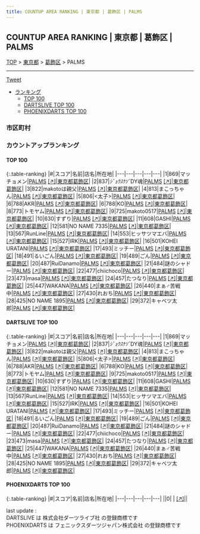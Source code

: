 ```yaml
---
title: COUNTUP AREA RANKING | 東京都 | 葛飾区 | PALMS
---
```

## COUNTUP AREA RANKING | 東京都 | 葛飾区 | PALMS

[TOP](/darts/rank/) > [東京都](/darts/rank/東京都/) > [葛飾区](/darts/rank/東京都/葛飾区/) > PALMS

___

<a href="https://twitter.com/share?ref_src=twsrc%5Etfw" data-text="COUNTUP AREA RANKING | 東京都葛飾区PALMS" class="twitter-share-button" data-hashtags="DARTSLIVE,PHOENIXDARTS,darts,ダーツ" data-show-count="false">Tweet</a>

* [ランキング](#カウントアップランキング)
    * [TOP 100](#top-100)
    * [DARTSLIVE TOP 100](#dartslive-top-100)
    * [PHOENIXDARTS TOP 100](#phoenixdarts-top-100)

### 市区町村

<ul>

</ul>

### カウントアップランキング

#### TOP 100



{:.table-ranking}
|#|スコア|名前|店名|所在地|
|---|---|---|---|---|
|1|869|<span class="rank-name-dl">マッチョメン</span>|<a href="/darts/rank/shops/b3e73da2a9c6f7bf58d385ea46352d8f.html">PALMS</a> <a href="https://search.dartslive.com/jp/shop/b3e73da2a9c6f7bf58d385ea46352d8f">[↗]</a>|<a href="/darts/rank/東京都/葛飾区">東京都葛飾区</a>|
|2|837|<span class="rank-name-dl">*ｼﾞｮｳｽｹｿﾞ*DY魂</span>|<a href="/darts/rank/shops/b3e73da2a9c6f7bf58d385ea46352d8f.html">PALMS</a> <a href="https://search.dartslive.com/jp/shop/b3e73da2a9c6f7bf58d385ea46352d8f">[↗]</a>|<a href="/darts/rank/東京都/葛飾区">東京都葛飾区</a>|
|3|822|<span class="rank-name-dl">makotoは親父</span>|<a href="/darts/rank/shops/b3e73da2a9c6f7bf58d385ea46352d8f.html">PALMS</a> <a href="https://search.dartslive.com/jp/shop/b3e73da2a9c6f7bf58d385ea46352d8f">[↗]</a>|<a href="/darts/rank/東京都/葛飾区">東京都葛飾区</a>|
|4|813|<span class="rank-name-dl">まこっちゃん</span>|<a href="/darts/rank/shops/b3e73da2a9c6f7bf58d385ea46352d8f.html">PALMS</a> <a href="https://search.dartslive.com/jp/shop/b3e73da2a9c6f7bf58d385ea46352d8f">[↗]</a>|<a href="/darts/rank/東京都/葛飾区">東京都葛飾区</a>|
|5|806|<span class="rank-name-dl">&lt;太子&gt;</span>|<a href="/darts/rank/shops/b3e73da2a9c6f7bf58d385ea46352d8f.html">PALMS</a> <a href="https://search.dartslive.com/jp/shop/b3e73da2a9c6f7bf58d385ea46352d8f">[↗]</a>|<a href="/darts/rank/東京都/葛飾区">東京都葛飾区</a>|
|6|788|<span class="rank-name-dl">AKR</span>|<a href="/darts/rank/shops/b3e73da2a9c6f7bf58d385ea46352d8f.html">PALMS</a> <a href="https://search.dartslive.com/jp/shop/b3e73da2a9c6f7bf58d385ea46352d8f">[↗]</a>|<a href="/darts/rank/東京都/葛飾区">東京都葛飾区</a>|
|6|788|<span class="rank-name-dl">KO</span>|<a href="/darts/rank/shops/b3e73da2a9c6f7bf58d385ea46352d8f.html">PALMS</a> <a href="https://search.dartslive.com/jp/shop/b3e73da2a9c6f7bf58d385ea46352d8f">[↗]</a>|<a href="/darts/rank/東京都/葛飾区">東京都葛飾区</a>|
|8|773|<span class="rank-name-dl">トモヤム</span>|<a href="/darts/rank/shops/b3e73da2a9c6f7bf58d385ea46352d8f.html">PALMS</a> <a href="https://search.dartslive.com/jp/shop/b3e73da2a9c6f7bf58d385ea46352d8f">[↗]</a>|<a href="/darts/rank/東京都/葛飾区">東京都葛飾区</a>|
|9|725|<span class="rank-name-dl">makoto0517</span>|<a href="/darts/rank/shops/b3e73da2a9c6f7bf58d385ea46352d8f.html">PALMS</a> <a href="https://search.dartslive.com/jp/shop/b3e73da2a9c6f7bf58d385ea46352d8f">[↗]</a>|<a href="/darts/rank/東京都/葛飾区">東京都葛飾区</a>|
|10|630|<span class="rank-name-dl">すずり</span>|<a href="/darts/rank/shops/b3e73da2a9c6f7bf58d385ea46352d8f.html">PALMS</a> <a href="https://search.dartslive.com/jp/shop/b3e73da2a9c6f7bf58d385ea46352d8f">[↗]</a>|<a href="/darts/rank/東京都/葛飾区">東京都葛飾区</a>|
|11|608|<span class="rank-name-dl">GASHI</span>|<a href="/darts/rank/shops/b3e73da2a9c6f7bf58d385ea46352d8f.html">PALMS</a> <a href="https://search.dartslive.com/jp/shop/b3e73da2a9c6f7bf58d385ea46352d8f">[↗]</a>|<a href="/darts/rank/東京都/葛飾区">東京都葛飾区</a>|
|12|581|<span class="rank-name-dl">NO NAME 7335</span>|<a href="/darts/rank/shops/b3e73da2a9c6f7bf58d385ea46352d8f.html">PALMS</a> <a href="https://search.dartslive.com/jp/shop/b3e73da2a9c6f7bf58d385ea46352d8f">[↗]</a>|<a href="/darts/rank/東京都/葛飾区">東京都葛飾区</a>|
|13|567|<span class="rank-name-dl">RunLine</span>|<a href="/darts/rank/shops/b3e73da2a9c6f7bf58d385ea46352d8f.html">PALMS</a> <a href="https://search.dartslive.com/jp/shop/b3e73da2a9c6f7bf58d385ea46352d8f">[↗]</a>|<a href="/darts/rank/東京都/葛飾区">東京都葛飾区</a>|
|14|553|<span class="rank-name-dl">ヒッサツマエバ</span>|<a href="/darts/rank/shops/b3e73da2a9c6f7bf58d385ea46352d8f.html">PALMS</a> <a href="https://search.dartslive.com/jp/shop/b3e73da2a9c6f7bf58d385ea46352d8f">[↗]</a>|<a href="/darts/rank/東京都/葛飾区">東京都葛飾区</a>|
|15|527|<span class="rank-name-dl">IRK</span>|<a href="/darts/rank/shops/b3e73da2a9c6f7bf58d385ea46352d8f.html">PALMS</a> <a href="https://search.dartslive.com/jp/shop/b3e73da2a9c6f7bf58d385ea46352d8f">[↗]</a>|<a href="/darts/rank/東京都/葛飾区">東京都葛飾区</a>|
|16|501|<span class="rank-name-dl">KOHEI URATANI</span>|<a href="/darts/rank/shops/b3e73da2a9c6f7bf58d385ea46352d8f.html">PALMS</a> <a href="https://search.dartslive.com/jp/shop/b3e73da2a9c6f7bf58d385ea46352d8f">[↗]</a>|<a href="/darts/rank/東京都/葛飾区">東京都葛飾区</a>|
|17|493|<span class="rank-name-dl">ミッチー</span>|<a href="/darts/rank/shops/b3e73da2a9c6f7bf58d385ea46352d8f.html">PALMS</a> <a href="https://search.dartslive.com/jp/shop/b3e73da2a9c6f7bf58d385ea46352d8f">[↗]</a>|<a href="/darts/rank/東京都/葛飾区">東京都葛飾区</a>|
|18|491|<span class="rank-name-dl">るいごん</span>|<a href="/darts/rank/shops/b3e73da2a9c6f7bf58d385ea46352d8f.html">PALMS</a> <a href="https://search.dartslive.com/jp/shop/b3e73da2a9c6f7bf58d385ea46352d8f">[↗]</a>|<a href="/darts/rank/東京都/葛飾区">東京都葛飾区</a>|
|19|489|<span class="rank-name-dl">ごん</span>|<a href="/darts/rank/shops/b3e73da2a9c6f7bf58d385ea46352d8f.html">PALMS</a> <a href="https://search.dartslive.com/jp/shop/b3e73da2a9c6f7bf58d385ea46352d8f">[↗]</a>|<a href="/darts/rank/東京都/葛飾区">東京都葛飾区</a>|
|20|487|<span class="rank-name-dl">RuiDanamo</span>|<a href="/darts/rank/shops/b3e73da2a9c6f7bf58d385ea46352d8f.html">PALMS</a> <a href="https://search.dartslive.com/jp/shop/b3e73da2a9c6f7bf58d385ea46352d8f">[↗]</a>|<a href="/darts/rank/東京都/葛飾区">東京都葛飾区</a>|
|21|484|<span class="rank-name-dl">謎のシャドー</span>|<a href="/darts/rank/shops/b3e73da2a9c6f7bf58d385ea46352d8f.html">PALMS</a> <a href="https://search.dartslive.com/jp/shop/b3e73da2a9c6f7bf58d385ea46352d8f">[↗]</a>|<a href="/darts/rank/東京都/葛飾区">東京都葛飾区</a>|
|22|477|<span class="rank-name-dl">chiichoco</span>|<a href="/darts/rank/shops/b3e73da2a9c6f7bf58d385ea46352d8f.html">PALMS</a> <a href="https://search.dartslive.com/jp/shop/b3e73da2a9c6f7bf58d385ea46352d8f">[↗]</a>|<a href="/darts/rank/東京都/葛飾区">東京都葛飾区</a>|
|23|473|<span class="rank-name-dl">masa</span>|<a href="/darts/rank/shops/b3e73da2a9c6f7bf58d385ea46352d8f.html">PALMS</a> <a href="https://search.dartslive.com/jp/shop/b3e73da2a9c6f7bf58d385ea46352d8f">[↗]</a>|<a href="/darts/rank/東京都/葛飾区">東京都葛飾区</a>|
|24|457|<span class="rank-name-dl">たつなり</span>|<a href="/darts/rank/shops/b3e73da2a9c6f7bf58d385ea46352d8f.html">PALMS</a> <a href="https://search.dartslive.com/jp/shop/b3e73da2a9c6f7bf58d385ea46352d8f">[↗]</a>|<a href="/darts/rank/東京都/葛飾区">東京都葛飾区</a>|
|25|447|<span class="rank-name-dl">WAKANA</span>|<a href="/darts/rank/shops/b3e73da2a9c6f7bf58d385ea46352d8f.html">PALMS</a> <a href="https://search.dartslive.com/jp/shop/b3e73da2a9c6f7bf58d385ea46352d8f">[↗]</a>|<a href="/darts/rank/東京都/葛飾区">東京都葛飾区</a>|
|26|440|<span class="rank-name-dl">まぁ♂苦戦中</span>|<a href="/darts/rank/shops/b3e73da2a9c6f7bf58d385ea46352d8f.html">PALMS</a> <a href="https://search.dartslive.com/jp/shop/b3e73da2a9c6f7bf58d385ea46352d8f">[↗]</a>|<a href="/darts/rank/東京都/葛飾区">東京都葛飾区</a>|
|27|430|<span class="rank-name-dl">れおち</span>|<a href="/darts/rank/shops/b3e73da2a9c6f7bf58d385ea46352d8f.html">PALMS</a> <a href="https://search.dartslive.com/jp/shop/b3e73da2a9c6f7bf58d385ea46352d8f">[↗]</a>|<a href="/darts/rank/東京都/葛飾区">東京都葛飾区</a>|
|28|425|<span class="rank-name-dl">NO NAME 1895</span>|<a href="/darts/rank/shops/b3e73da2a9c6f7bf58d385ea46352d8f.html">PALMS</a> <a href="https://search.dartslive.com/jp/shop/b3e73da2a9c6f7bf58d385ea46352d8f">[↗]</a>|<a href="/darts/rank/東京都/葛飾区">東京都葛飾区</a>|
|29|372|<span class="rank-name-dl">キャベツ太郎</span>|<a href="/darts/rank/shops/b3e73da2a9c6f7bf58d385ea46352d8f.html">PALMS</a> <a href="https://search.dartslive.com/jp/shop/b3e73da2a9c6f7bf58d385ea46352d8f">[↗]</a>|<a href="/darts/rank/東京都/葛飾区">東京都葛飾区</a>|


#### DARTSLIVE TOP 100



{:.table-ranking}
|#|スコア|名前|店名|所在地|
|---|---|---|---|---|
|1|869|<span class="rank-name-dl">マッチョメン</span>|<a href="/darts/rank/shops/b3e73da2a9c6f7bf58d385ea46352d8f.html">PALMS</a> <a href="https://search.dartslive.com/jp/shop/b3e73da2a9c6f7bf58d385ea46352d8f">[↗]</a>|<a href="/darts/rank/東京都/葛飾区">東京都葛飾区</a>|
|2|837|<span class="rank-name-dl">*ｼﾞｮｳｽｹｿﾞ*DY魂</span>|<a href="/darts/rank/shops/b3e73da2a9c6f7bf58d385ea46352d8f.html">PALMS</a> <a href="https://search.dartslive.com/jp/shop/b3e73da2a9c6f7bf58d385ea46352d8f">[↗]</a>|<a href="/darts/rank/東京都/葛飾区">東京都葛飾区</a>|
|3|822|<span class="rank-name-dl">makotoは親父</span>|<a href="/darts/rank/shops/b3e73da2a9c6f7bf58d385ea46352d8f.html">PALMS</a> <a href="https://search.dartslive.com/jp/shop/b3e73da2a9c6f7bf58d385ea46352d8f">[↗]</a>|<a href="/darts/rank/東京都/葛飾区">東京都葛飾区</a>|
|4|813|<span class="rank-name-dl">まこっちゃん</span>|<a href="/darts/rank/shops/b3e73da2a9c6f7bf58d385ea46352d8f.html">PALMS</a> <a href="https://search.dartslive.com/jp/shop/b3e73da2a9c6f7bf58d385ea46352d8f">[↗]</a>|<a href="/darts/rank/東京都/葛飾区">東京都葛飾区</a>|
|5|806|<span class="rank-name-dl">&lt;太子&gt;</span>|<a href="/darts/rank/shops/b3e73da2a9c6f7bf58d385ea46352d8f.html">PALMS</a> <a href="https://search.dartslive.com/jp/shop/b3e73da2a9c6f7bf58d385ea46352d8f">[↗]</a>|<a href="/darts/rank/東京都/葛飾区">東京都葛飾区</a>|
|6|788|<span class="rank-name-dl">AKR</span>|<a href="/darts/rank/shops/b3e73da2a9c6f7bf58d385ea46352d8f.html">PALMS</a> <a href="https://search.dartslive.com/jp/shop/b3e73da2a9c6f7bf58d385ea46352d8f">[↗]</a>|<a href="/darts/rank/東京都/葛飾区">東京都葛飾区</a>|
|6|788|<span class="rank-name-dl">KO</span>|<a href="/darts/rank/shops/b3e73da2a9c6f7bf58d385ea46352d8f.html">PALMS</a> <a href="https://search.dartslive.com/jp/shop/b3e73da2a9c6f7bf58d385ea46352d8f">[↗]</a>|<a href="/darts/rank/東京都/葛飾区">東京都葛飾区</a>|
|8|773|<span class="rank-name-dl">トモヤム</span>|<a href="/darts/rank/shops/b3e73da2a9c6f7bf58d385ea46352d8f.html">PALMS</a> <a href="https://search.dartslive.com/jp/shop/b3e73da2a9c6f7bf58d385ea46352d8f">[↗]</a>|<a href="/darts/rank/東京都/葛飾区">東京都葛飾区</a>|
|9|725|<span class="rank-name-dl">makoto0517</span>|<a href="/darts/rank/shops/b3e73da2a9c6f7bf58d385ea46352d8f.html">PALMS</a> <a href="https://search.dartslive.com/jp/shop/b3e73da2a9c6f7bf58d385ea46352d8f">[↗]</a>|<a href="/darts/rank/東京都/葛飾区">東京都葛飾区</a>|
|10|630|<span class="rank-name-dl">すずり</span>|<a href="/darts/rank/shops/b3e73da2a9c6f7bf58d385ea46352d8f.html">PALMS</a> <a href="https://search.dartslive.com/jp/shop/b3e73da2a9c6f7bf58d385ea46352d8f">[↗]</a>|<a href="/darts/rank/東京都/葛飾区">東京都葛飾区</a>|
|11|608|<span class="rank-name-dl">GASHI</span>|<a href="/darts/rank/shops/b3e73da2a9c6f7bf58d385ea46352d8f.html">PALMS</a> <a href="https://search.dartslive.com/jp/shop/b3e73da2a9c6f7bf58d385ea46352d8f">[↗]</a>|<a href="/darts/rank/東京都/葛飾区">東京都葛飾区</a>|
|12|581|<span class="rank-name-dl">NO NAME 7335</span>|<a href="/darts/rank/shops/b3e73da2a9c6f7bf58d385ea46352d8f.html">PALMS</a> <a href="https://search.dartslive.com/jp/shop/b3e73da2a9c6f7bf58d385ea46352d8f">[↗]</a>|<a href="/darts/rank/東京都/葛飾区">東京都葛飾区</a>|
|13|567|<span class="rank-name-dl">RunLine</span>|<a href="/darts/rank/shops/b3e73da2a9c6f7bf58d385ea46352d8f.html">PALMS</a> <a href="https://search.dartslive.com/jp/shop/b3e73da2a9c6f7bf58d385ea46352d8f">[↗]</a>|<a href="/darts/rank/東京都/葛飾区">東京都葛飾区</a>|
|14|553|<span class="rank-name-dl">ヒッサツマエバ</span>|<a href="/darts/rank/shops/b3e73da2a9c6f7bf58d385ea46352d8f.html">PALMS</a> <a href="https://search.dartslive.com/jp/shop/b3e73da2a9c6f7bf58d385ea46352d8f">[↗]</a>|<a href="/darts/rank/東京都/葛飾区">東京都葛飾区</a>|
|15|527|<span class="rank-name-dl">IRK</span>|<a href="/darts/rank/shops/b3e73da2a9c6f7bf58d385ea46352d8f.html">PALMS</a> <a href="https://search.dartslive.com/jp/shop/b3e73da2a9c6f7bf58d385ea46352d8f">[↗]</a>|<a href="/darts/rank/東京都/葛飾区">東京都葛飾区</a>|
|16|501|<span class="rank-name-dl">KOHEI URATANI</span>|<a href="/darts/rank/shops/b3e73da2a9c6f7bf58d385ea46352d8f.html">PALMS</a> <a href="https://search.dartslive.com/jp/shop/b3e73da2a9c6f7bf58d385ea46352d8f">[↗]</a>|<a href="/darts/rank/東京都/葛飾区">東京都葛飾区</a>|
|17|493|<span class="rank-name-dl">ミッチー</span>|<a href="/darts/rank/shops/b3e73da2a9c6f7bf58d385ea46352d8f.html">PALMS</a> <a href="https://search.dartslive.com/jp/shop/b3e73da2a9c6f7bf58d385ea46352d8f">[↗]</a>|<a href="/darts/rank/東京都/葛飾区">東京都葛飾区</a>|
|18|491|<span class="rank-name-dl">るいごん</span>|<a href="/darts/rank/shops/b3e73da2a9c6f7bf58d385ea46352d8f.html">PALMS</a> <a href="https://search.dartslive.com/jp/shop/b3e73da2a9c6f7bf58d385ea46352d8f">[↗]</a>|<a href="/darts/rank/東京都/葛飾区">東京都葛飾区</a>|
|19|489|<span class="rank-name-dl">ごん</span>|<a href="/darts/rank/shops/b3e73da2a9c6f7bf58d385ea46352d8f.html">PALMS</a> <a href="https://search.dartslive.com/jp/shop/b3e73da2a9c6f7bf58d385ea46352d8f">[↗]</a>|<a href="/darts/rank/東京都/葛飾区">東京都葛飾区</a>|
|20|487|<span class="rank-name-dl">RuiDanamo</span>|<a href="/darts/rank/shops/b3e73da2a9c6f7bf58d385ea46352d8f.html">PALMS</a> <a href="https://search.dartslive.com/jp/shop/b3e73da2a9c6f7bf58d385ea46352d8f">[↗]</a>|<a href="/darts/rank/東京都/葛飾区">東京都葛飾区</a>|
|21|484|<span class="rank-name-dl">謎のシャドー</span>|<a href="/darts/rank/shops/b3e73da2a9c6f7bf58d385ea46352d8f.html">PALMS</a> <a href="https://search.dartslive.com/jp/shop/b3e73da2a9c6f7bf58d385ea46352d8f">[↗]</a>|<a href="/darts/rank/東京都/葛飾区">東京都葛飾区</a>|
|22|477|<span class="rank-name-dl">chiichoco</span>|<a href="/darts/rank/shops/b3e73da2a9c6f7bf58d385ea46352d8f.html">PALMS</a> <a href="https://search.dartslive.com/jp/shop/b3e73da2a9c6f7bf58d385ea46352d8f">[↗]</a>|<a href="/darts/rank/東京都/葛飾区">東京都葛飾区</a>|
|23|473|<span class="rank-name-dl">masa</span>|<a href="/darts/rank/shops/b3e73da2a9c6f7bf58d385ea46352d8f.html">PALMS</a> <a href="https://search.dartslive.com/jp/shop/b3e73da2a9c6f7bf58d385ea46352d8f">[↗]</a>|<a href="/darts/rank/東京都/葛飾区">東京都葛飾区</a>|
|24|457|<span class="rank-name-dl">たつなり</span>|<a href="/darts/rank/shops/b3e73da2a9c6f7bf58d385ea46352d8f.html">PALMS</a> <a href="https://search.dartslive.com/jp/shop/b3e73da2a9c6f7bf58d385ea46352d8f">[↗]</a>|<a href="/darts/rank/東京都/葛飾区">東京都葛飾区</a>|
|25|447|<span class="rank-name-dl">WAKANA</span>|<a href="/darts/rank/shops/b3e73da2a9c6f7bf58d385ea46352d8f.html">PALMS</a> <a href="https://search.dartslive.com/jp/shop/b3e73da2a9c6f7bf58d385ea46352d8f">[↗]</a>|<a href="/darts/rank/東京都/葛飾区">東京都葛飾区</a>|
|26|440|<span class="rank-name-dl">まぁ♂苦戦中</span>|<a href="/darts/rank/shops/b3e73da2a9c6f7bf58d385ea46352d8f.html">PALMS</a> <a href="https://search.dartslive.com/jp/shop/b3e73da2a9c6f7bf58d385ea46352d8f">[↗]</a>|<a href="/darts/rank/東京都/葛飾区">東京都葛飾区</a>|
|27|430|<span class="rank-name-dl">れおち</span>|<a href="/darts/rank/shops/b3e73da2a9c6f7bf58d385ea46352d8f.html">PALMS</a> <a href="https://search.dartslive.com/jp/shop/b3e73da2a9c6f7bf58d385ea46352d8f">[↗]</a>|<a href="/darts/rank/東京都/葛飾区">東京都葛飾区</a>|
|28|425|<span class="rank-name-dl">NO NAME 1895</span>|<a href="/darts/rank/shops/b3e73da2a9c6f7bf58d385ea46352d8f.html">PALMS</a> <a href="https://search.dartslive.com/jp/shop/b3e73da2a9c6f7bf58d385ea46352d8f">[↗]</a>|<a href="/darts/rank/東京都/葛飾区">東京都葛飾区</a>|
|29|372|<span class="rank-name-dl">キャベツ太郎</span>|<a href="/darts/rank/shops/b3e73da2a9c6f7bf58d385ea46352d8f.html">PALMS</a> <a href="https://search.dartslive.com/jp/shop/b3e73da2a9c6f7bf58d385ea46352d8f">[↗]</a>|<a href="/darts/rank/東京都/葛飾区">東京都葛飾区</a>|


#### PHOENIXDARTS TOP 100



{:.table-ranking}
|#|スコア|名前|店名|所在地|
|---|---|---|---|---|
||0|<span class="rank-name-dl"> </span>|<a href="/darts/rank/shops/.html"></a> <a href="">[↗]</a>|<a href="/darts/rank//"></a>|


<div class="footer border-top border-gray-light mt-5 pt-3 text-right text-gray">
    last update : <span style="font-weight: italic" id="foot_last_modified"></span><br />
    DARTSLIVE は 株式会社ダーツライブ社 の登録商標です<br />
    PHOENIXDARTS は フェニックスダーツジャパン株式会社 の登録商標です<br />
</div>

<script src="https://cdnjs.cloudflare.com/ajax/libs/jquery.tablesorter/2.31.3/js/jquery.tablesorter.min.js" integrity="sha512-qzgd5cYSZcosqpzpn7zF2ZId8f/8CHmFKZ8j7mU4OUXTNRd5g+ZHBPsgKEwoqxCtdQvExE5LprwwPAgoicguNg==" crossorigin="anonymous" referrerpolicy="no-referrer"></script>
<link rel="stylesheet" href="https://cdnjs.cloudflare.com/ajax/libs/jquery.tablesorter/2.31.3/css/theme.default.min.css" integrity="sha512-wghhOJkjQX0Lh3NSWvNKeZ0ZpNn+SPVXX1Qyc9OCaogADktxrBiBdKGDoqVUOyhStvMBmJQ8ZdMHiR3wuEq8+w==" crossorigin="anonymous" referrerpolicy="no-referrer" />
<script>
$(function() {
    $(".table-ranking").tablesorter({sortList:[[0, 0]]});
    $("#foot_last_modified").text(formatDate(new Date(document.lastModified), 'yyyy-MM-dd HH:mm:ss'));
});
</script>

<script async src="https://platform.twitter.com/widgets.js" charset="utf-8"></script>